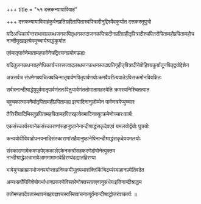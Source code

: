 +++
title = "५१ दत्तकन्यायाविवाहं"

+++
दत्तकन्यायाविवाहंकुर्वनप्रतिग्रहीतापितास्वपित्रादीनुद्दिश्यैवकुर्यात दत्तकस्तुपुत्रो

यदिअधिकार्यन्तराभावाल्लब्धजनकपितृधनस्तदाजनकपित्रादीनप्रतिग्रहीतृपित्रादीश्चपितरौपितामहौप्रपितामहौचनान्दीमुखाइत्येवमुच्चार्यश्राद्धंकुर्यात

एवंमातृपार्वणेमातामहपार्वनेचद्विवचनप्रयोगऊह्यः

यदितुजनकधनग्रहणेधिकार्यन्तरसत्त्वादलब्धजनकधनस्तदाप्रतिगृहीतृपित्रादीनेवोहिश्यकुर्यातूनपितृद्वयोद्देशेन

अत्रसर्वत्र संभ्रमेणक्वचित्क्वचिन्मातृपार्वणपितृपार्वणयोःक्रमवैपरीत्यपातेऽपिसक्रमोनविवक्षितः

सर्वत्रनान्दीश्राद्धेषुपूर्वमातृपार्वणंततःपितुःपार्वणंततोमातामहस्येति क्रमस्यनिश्चितत्वात

बहुचकात्यायनैर्मातृपितामहीप्रपितामह्य इत्यादिनानुलोम्येन पार्वणत्रयेप्युच्चारः

तैत्तिरीयादिभिस्तुप्रपितामहपितामहपितरइत्येवमादिनाव्युत्क्रमेणोच्चारःकार्यः

एकसंस्कार्यस्यानेकसंस्काराणांसहानुष्ठानेनान्दीश्राद्धंसकृदेवएवं यमलयोर्द्वयोः पुत्रयोः

कन्ययोवीविवाहोपनयनादिसंस्काराणांसहैवानुष्ठानेपिनान्दीश्राद्धंसकृदेवयमलयोः

संस्काराणामेकमण्डपेएककालेएकेनकर्त्रासहकरणेदोषोनेत्युक्तम नान्दीश्राद्धेअन्नाभावेआममामाभावेहिरण्यंदद्यातहिरण्या

भावेयुग्मब्राह्मणभोजनपर्याप्तान्ननिष्क्रयीभूतयथाशक्तिकिंचिद्रव्यंस्वाहानप्रमेतिवदेत

अन्यःसर्वोपिविशेषोगर्भाधानप्रकरणेविस्तरेणोक्तस्ततएवानुसंधेयःइतिनान्दीश्राद्धम

ततोमण्डपदेवतास्थापनंग्रहयज्ञश्चस्वस्तिवाचनात्पूर्वनान्दीश्राद्धोत्तरंवाकार्यः ॥

